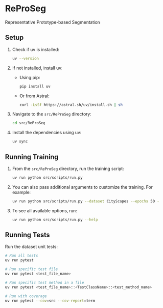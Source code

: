 # ReProSeg
Representative Prototype-based Segmentation

## Setup

1. Check if uv is installed:
   ```bash
   uv --version
   ```
   
2. If not installed, install uv:
   - Using pip:
     ```bash
     pip install uv
     ```
   - Or from Astral:
     ```bash
     curl -LsSf https://astral.sh/uv/install.sh | sh
     ```
     
3. Navigate to the `src/ReProSeg` directory:
   ```bash
   cd src/ReProSeg
   ```
   
4. Install the dependencies using uv:
   ```bash
   uv sync
   ```

## Running Training

1. From the `src/ReProSeg` directory, run the training script:
   ```bash
   uv run python src/scripts/run.py
   ```

2. You can also pass additional arguments to customize the training. For example:
   ```bash
   uv run python src/scripts/run.py --dataset CityScapes --epochs 50 --batch_size 32
   ```

3. To see all available options, run:
   ```bash
   uv run python src/scripts/run.py --help
   ```

## Running Tests

Run the dataset unit tests:
```bash
# Run all tests
uv run pytest

# Run specific test file
uv run pytest <test_file_name>

# Run specific test method in a file
uv run pytest <test_file_name>::<TestClassName>::<test_method_name>

# Run with coverage
uv run pytest --cov=src --cov-report=term
```